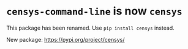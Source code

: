 # `censys-command-line` is now `censys`

This package has been renamed. Use `pip install censys` instead.

New package: <https://pypi.org/project/censys/>
